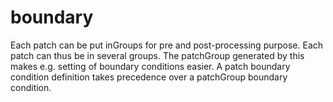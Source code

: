 # boundary

Each patch can be put inGroups for pre and post-processing purpose. Each
patch can thus be in several groups. The patchGroup generated by this
makes e.g. setting of boundary conditions easier. A patch boundary
condition definition takes precedence over a patchGroup boundary
condition.